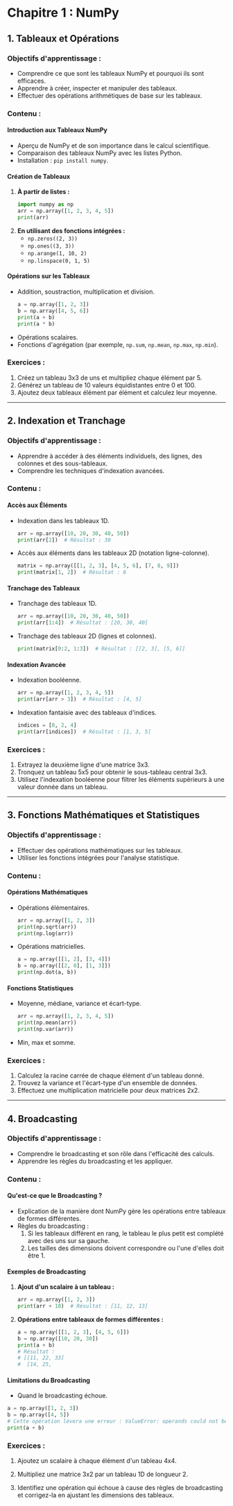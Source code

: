 # Chapitre 1 : NumPy

## **1. Tableaux et Opérations**
### **Objectifs d'apprentissage :**
- Comprendre ce que sont les tableaux NumPy et pourquoi ils sont efficaces.
- Apprendre à créer, inspecter et manipuler des tableaux.
- Effectuer des opérations arithmétiques de base sur les tableaux.

### **Contenu :**
#### **Introduction aux Tableaux NumPy**
- Aperçu de NumPy et de son importance dans le calcul scientifique.
- Comparaison des tableaux NumPy avec les listes Python.
- Installation : `pip install numpy`.

#### **Création de Tableaux**
1. **À partir de listes :**
   ```python
   import numpy as np
   arr = np.array([1, 2, 3, 4, 5])
   print(arr)
   ```
2. **En utilisant des fonctions intégrées :**
   - `np.zeros((2, 3))`
   - `np.ones((3, 3))`
   - `np.arange(1, 10, 2)`
   - `np.linspace(0, 1, 5)`

#### **Opérations sur les Tableaux**
- Addition, soustraction, multiplication et division.
  ```python
  a = np.array([1, 2, 3])
  b = np.array([4, 5, 6])
  print(a + b)
  print(a * b)
  ```
- Opérations scalaires.
- Fonctions d'agrégation (par exemple, `np.sum`, `np.mean`, `np.max`, `np.min`).

### **Exercices :**
1. Créez un tableau 3x3 de uns et multipliez chaque élément par 5.
2. Générez un tableau de 10 valeurs équidistantes entre 0 et 100.
3. Ajoutez deux tableaux élément par élément et calculez leur moyenne.

---

## **2. Indexation et Tranchage**
### **Objectifs d'apprentissage :**
- Apprendre à accéder à des éléments individuels, des lignes, des colonnes et des sous-tableaux.
- Comprendre les techniques d'indexation avancées.

### **Contenu :**
#### **Accès aux Éléments**
- Indexation dans les tableaux 1D.
  ```python
  arr = np.array([10, 20, 30, 40, 50])
  print(arr[2])  # Résultat : 30
  ```
- Accès aux éléments dans les tableaux 2D (notation ligne-colonne).
  ```python
  matrix = np.array([[1, 2, 3], [4, 5, 6], [7, 8, 9]])
  print(matrix[1, 2])  # Résultat : 6
  ```

#### **Tranchage des Tableaux**
- Tranchage des tableaux 1D.
  ```python
  arr = np.array([10, 20, 30, 40, 50])
  print(arr[1:4])  # Résultat : [20, 30, 40]
  ```
- Tranchage des tableaux 2D (lignes et colonnes).
  ```python
  print(matrix[0:2, 1:3])  # Résultat : [[2, 3], [5, 6]]
  ```

#### **Indexation Avancée**
- Indexation booléenne.
  ```python
  arr = np.array([1, 2, 3, 4, 5])
  print(arr[arr > 3])  # Résultat : [4, 5]
  ```
- Indexation fantaisie avec des tableaux d'indices.
  ```python
  indices = [0, 2, 4]
  print(arr[indices])  # Résultat : [1, 3, 5]
  ```

### **Exercices :**
1. Extrayez la deuxième ligne d'une matrice 3x3.
2. Tronquez un tableau 5x5 pour obtenir le sous-tableau central 3x3.
3. Utilisez l'indexation booléenne pour filtrer les éléments supérieurs à une valeur donnée dans un tableau.

---

## **3. Fonctions Mathématiques et Statistiques**
### **Objectifs d'apprentissage :**
- Effectuer des opérations mathématiques sur les tableaux.
- Utiliser les fonctions intégrées pour l'analyse statistique.

### **Contenu :**
#### **Opérations Mathématiques**
- Opérations élémentaires.
  ```python
  arr = np.array([1, 2, 3])
  print(np.sqrt(arr))
  print(np.log(arr))
  ```
- Opérations matricielles.
  ```python
  a = np.array([[1, 2], [3, 4]])
  b = np.array([[2, 0], [1, 3]])
  print(np.dot(a, b))
  ```

#### **Fonctions Statistiques**
- Moyenne, médiane, variance et écart-type.
  ```python
  arr = np.array([1, 2, 3, 4, 5])
  print(np.mean(arr))
  print(np.var(arr))
  ```
- Min, max et somme.

### **Exercices :**
1. Calculez la racine carrée de chaque élément d'un tableau donné.
2. Trouvez la variance et l'écart-type d'un ensemble de données.
3. Effectuez une multiplication matricielle pour deux matrices 2x2.

---

## **4. Broadcasting**
### **Objectifs d'apprentissage :**
- Comprendre le broadcasting et son rôle dans l'efficacité des calculs.
- Apprendre les règles du broadcasting et les appliquer.

### **Contenu :**
#### **Qu'est-ce que le Broadcasting ?**
- Explication de la manière dont NumPy gère les opérations entre tableaux de formes différentes.
- Règles du broadcasting :
  1. Si les tableaux diffèrent en rang, le tableau le plus petit est complété avec des uns sur sa gauche.
  2. Les tailles des dimensions doivent correspondre ou l'une d'elles doit être 1.

#### **Exemples de Broadcasting**
1. **Ajout d'un scalaire à un tableau :**
   ```python
   arr = np.array([1, 2, 3])
   print(arr + 10)  # Résultat : [11, 12, 13]
   ```
2. **Opérations entre tableaux de formes différentes :**
   ```python
   a = np.array([[1, 2, 3], [4, 5, 6]])
   b = np.array([10, 20, 30])
   print(a + b)
   # Résultat :
   # [[11, 22, 33]
   #  [14, 25, 

#### **Limitations du Broadcasting**

- Quand le broadcasting échoue.

```python
a = np.array([1, 2, 3])
b = np.array([4, 5])
# Cette opération lèvera une erreur : ValueError: operands could not be broadcast together
print(a + b)
```

### **Exercices :**

1. Ajoutez un scalaire à chaque élément d'un tableau 4x4.

2. Multipliez une matrice 3x2 par un tableau 1D de longueur 2.

3. Identifiez une opération qui échoue à cause des règles de broadcasting et corrigez-la en ajustant les dimensions des tableaux.

